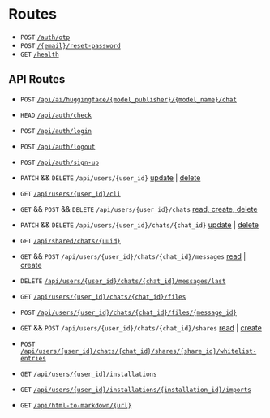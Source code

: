 # Routes

- `POST` [`/auth/otp`](../auth_otp.md)
- `POST` [`/{email}/reset-password`](../email_reset-password.md)
- `GET` [`/health`](../health.md)

## API Routes

- `POST` [`/api/ai/huggingface/{model_publisher}/{model_name}/chat`](../api_ai_huggingface_chat.md)

- `HEAD` [`/api/auth/check`](../api_auth_check.md)
- `POST` [`/api/auth/login`](../api_auth_login.md)
- `POST` [`/api/auth/logout`](../api_auth_logout.md)
- `POST` [`/api/auth/sign-up`](../api_auth_sign-up.md)

- `PATCH` && `DELETE` `/api/users/{user_id}` [update](../api_users_update.md) | [delete](../api_users_delete.md)
- `GET` [`/api/users/{user_id}/cli`](../api_users_cli.md)

- `GET` && `POST` && `DELETE` `/api/users/{user_id}/chats` [read, create, delete](../api_users_chats.md)
- `PATCH` && `DELETE` `/api/users/{user_id}/chats/{chat_id}` [update](../api_users_chats_update.md) | [delete](../api_users_chats_delete.md)

- `GET` [`/api/shared/chats/{uuid}`](../api_shared_chats.md)

- `GET` && `POST` `/api/users/{user_id}/chats/{chat_id}/messages` [read](../api_users_chats_messages.md) | [create](../api_users_chats_messages_create.md)
- `DELETE` [`/api/users/{user_id}/chats/{chat_id}/messages/last`](../api_users_chats_messages_last_delete.md)

- `GET` [`/api/users/{user_id}/chats/{chat_id}/files`](../api_users_chats_files.md)
- `POST` [`/api/users/{user_id}/chats/{chat_id}/files/{message_id}`](../api_users_chats_files_create.md)

- `GET` && `POST` `/api/users/{user_id}/chats/{chat_id}/shares` [read](../api_users_chats_shares.md) | [create](../api_users_chats_shares_create.md)
- `POST` [`/api/users/{user_id}/chats/{chat_id}/shares/{share_id}/whitelist-entries`](../api_users_chats_shares_whitelist_entries_create.md)

- `GET` [`/api/users/{user_id}/installations`](../api_users_installations.md)
- `GET` [`/api/users/{user_id}/installations/{installation_id}/imports`](../api_users_installations_imports.md)

- `GET` [`/api/html-to-markdown/{url}`](../api_html-to-markdown.md)

<!--
* `POST` `/api/ai/huggingface/{model_publisher}/{model_name}/chat`
* `HEAD` `/api/auth/check`
* `POST` `/api/auth/login`
* `POST` `/api/auth/logout`
* `POST` `/api/auth/sign-up`
* `GET` `/api/html-to-markdown/{url}`
* `GET` `/api/shared/chats/{uuid}`
* `DELETE` `/api/users/{user_id}/chats/{chat_id}`
* `POST` `/api/users/{user_id}/chats/{chat_id}/files/{message_id}`
* `GET` `/api/users/{user_id}/chats/{chat_id}/files`
* `POST` `/api/users/{user_id}/chats/{chat_id}/messages`
* `DELETE` `/api/users/{user_id}/chats/{chat_id}/messages/last`
* `GET` `/api/users/{user_id}/chats/{chat_id}/messages`
* `POST` `/api/users/{user_id}/chats/{chat_id}/shares`
* `POST` `/api/users/{user_id}/chats/{chat_id}/shares/{share_id}/whitelist-entries`
* `GET` `/api/users/{user_id}/chats/{chat_id}/shares`
* `PATCH` `/api/users/{user_id}/chats/{chat_id}`
* `GET` && `POST` && `DELETE` `/api/users/{user_id}/chats`
* `GET` `/api/users/{user_id}/cli`
* `DELETE` `/api/users/{user_id}`
* `GET` `/api/users/{user_id}/installations/{installation_id}/imports`
* `GET` `/api/users/{user_id}/installations`
* `PATCH` `/api/users/{user_id}`
-->

